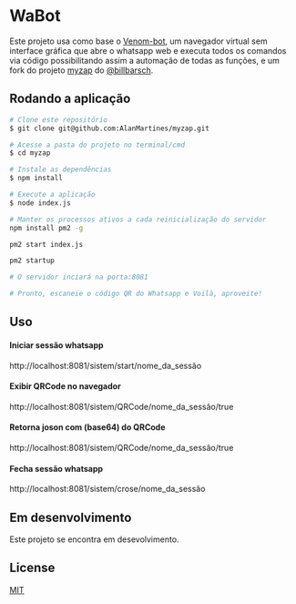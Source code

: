 # WaBot
 Este projeto usa como base o [Venom-bot](https://github.com/orkestral/venom "Venom-bot"), um navegador virtual sem interface gráfica que abre o whatsapp web e executa todos os comandos via código possibilitando assim a automação de todas as funções, e um fork do projeto [myzap](https://github.com/billbarsch/myzap "myzap") do [@billbarsch](https://github.com/billbarsch "@billbarsch").

## Rodando a aplicação

```bash
# Clone este repositório
$ git clone git@github.com:AlanMartines/myzap.git

# Acesse a pasta do projeto no terminal/cmd
$ cd myzap

# Instale as dependências
$ npm install

# Execute a aplicação 
$ node index.js

# Manter os processos ativos a cada reinicialização do servidor
npm install pm2 -g

pm2 start index.js

pm2 startup

# O servidor inciará na porta:8081

# Pronto, escaneie o código QR do Whatsapp e Voilà, aproveite!
```
## Uso
#### Iniciar sessão whatsapp
http://localhost:8081/sistem/start/nome_da_sessão

####  Exibir QRCode no navegador
http://localhost:8081/sistem/QRCode/nome_da_sessão/true

####  Retorna joson com (base64) do QRCode 
http://localhost:8081/sistem/QRCode/nome_da_sessão/true

#### Fecha sessão whatsapp
http://localhost:8081/sistem/crose/nome_da_sessão

## Em desenvolvimento

Este projeto se encontra em desevolvimento.

## License
[MIT](https://choosealicense.com/licenses/mit/)
